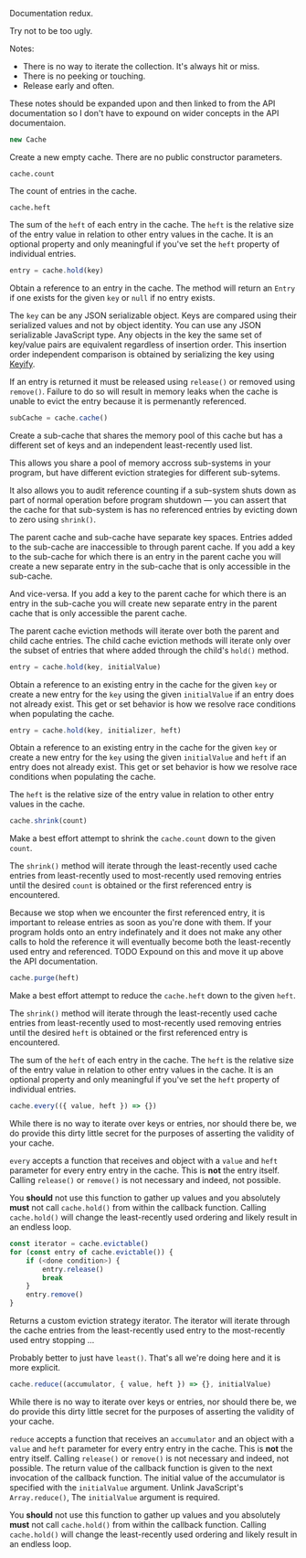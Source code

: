 Documentation redux.

Try not to be too ugly.

Notes:

 * There is no way to iterate the collection. It's always hit or miss.
 * There is no peeking or touching.
 * Release early and often.

These notes should be expanded upon and then linked to from the API
documentation so I don't have to expound on wider concepts in the API
documentaion.

```javascript
new Cache
```

Create a new empty cache. There are no public constructor parameters.

```
cache.count
```

The count of entries in the cache.

```
cache.heft
```

The sum of the `heft` of each entry in the cache. The `heft` is the relative
size of the entry value in relation to other entry values in the cache. It is an
optional property and only meaningful if you've set the `heft` property of
individual entries.

```javascript
entry = cache.hold(key)
```

Obtain a reference to an entry in the cache. The method will return an `Entry`
if one exists for the given `key` or `null` if no entry exists.

The `key` can be any JSON serializable object. Keys are compared using their
serialized values and not by object identity. You can use any JSON serializable
JavaScript type. Any objects in the key the same set of key/value pairs are
equivalent regardless of insertion order. This insertion order independent
comparison is obtained by serializing the key using
[Keyify](https://github.com/bigeasy/keyify).

If an entry is returned it must be released using `release()` or removed using
`remove()`. Failure to do so will result in memory leaks when the cache is
unable to evict the entry because it is permenantly referenced.

```javascript
subCache = cache.cache()
```

Create a sub-cache that shares the memory pool of this cache but has a different
set of keys and an independent least-recently used list.

This allows you share a pool of memory accross sub-systems in your program, but
have different eviction strategies for different sub-sytems.

It also allows you to audit reference counting if a sub-system shuts down as
part of normal operation before program shutdown &mdash; you can assert that the
cache for that sub-system is has no referenced entries by evicting down to zero
using `shrink()`.

The parent cache and sub-cache have separate key spaces. Entries added to the
sub-cache are inaccessible to through parent cache. If you add a key to the
sub-cache for which there is an entry in the parent cache you will create a new
separate entry in the sub-cache that is only accessible in the sub-cache.

And vice-versa. If you add a key to the parent cache for which there is an entry
in the sub-cache you will create new separate entry in the parent cache that is
only accessible the parent cache.

The parent cache eviction methods will iterate over both the parent and child
cache entries. The child cache eviction methods will iterate only over the
subset of entries that where added through the child's `hold()` method.

```javascript
entry = cache.hold(key, initialValue)
```

Obtain a reference to an existing entry in the cache for the given `key` or
create a new entry for the `key` using the given `initialValue` if an entry does
not already exist. This get or set behavior is how we resolve race conditions
when populating the cache.

```javascript
entry = cache.hold(key, initializer, heft)
```

Obtain a reference to an existing entry in the cache for the given `key` or
create a new entry for the `key` using the given `initialValue` and `heft` if an
entry does not already exist. This get or set behavior is how we resolve race
conditions when populating the cache.

The `heft` is the relative size of the entry value in relation to other entry
values in the cache.

```javascript
cache.shrink(count)
```

Make a best effort attempt to shrink the `cache.count` down to the given
`count`.

The `shrink()` method will iterate through the least-recently used cache entries
from least-recently used to most-recently used removing entries until the
desired `count` is obtained or the first referenced entry is encountered.

Because we stop when we encounter the first referenced entry, it is important to
release entries as soon as you're done with them. If your program holds onto an
entry indefinately and it does not make any other calls to hold the reference it
will eventually become both the least-recently used entry and referenced. TODO
Expound on this and move it up above the API documentation.

```javascript
cache.purge(heft)
```

Make a best effort attempt to reduce the `cache.heft` down to the given `heft`.

The `shrink()` method will iterate through the least-recently used cache entries
from least-recently used to most-recently used removing entries until the
desired `heft` is obtained or the first referenced entry is encountered.

The sum of the `heft` of each entry in the cache. The `heft` is the relative
size of the entry value in relation to other entry values in the cache. It is an
optional property and only meaningful if you've set the `heft` property of
individual entries.

```javascript
cache.every(({ value, heft }) => {})
```

While there is no way to iterate over keys or entries, nor should there be, we
do provide this dirty little secret for the purposes of asserting the validity
of your cache.

`every` accepts a function that receives and object with a `value` and `heft`
parameter for every entry entry in the cache. This is **not** the entry itself.
Calling `release()` or `remove()` is not necessary and indeed, not possible.

You **should** not use this function to gather up values and you absolutely
**must** not call `cache.hold()` from within the callback function. Calling
`cache.hold()` will change the least-recently used ordering and likely result in
an endless loop.

```javascript
const iterator = cache.evictable()
for (const entry of cache.evictable()) {
    if (<done condition>) {
        entry.release()
        break
    }
    entry.remove()
}
```

Returns a custom eviction strategy iterator. The iterator will iterate through
the cache entries from the least-recently used entry to the most-recently used
entry stopping ...

Probably better to just have `least()`. That's all we're doing here and it is
more explicit.

```javascript
cache.reduce((accumulator, { value, heft }) => {}, initialValue)
```

While there is no way to iterate over keys or entries, nor should there be, we
do provide this dirty little secret for the purposes of asserting the validity
of your cache.

`reduce` accepts a function that receives an `accumulator` and an object with a
`value` and `heft` parameter for every entry entry in the cache. This is **not**
the entry itself. Calling `release()` or `remove()` is not necessary and indeed,
not possible. The return value of the callback function is given to the next
invocation of the callback function. The initial value of the accumulator is
specified with the `initialValue` argument. Unlink JavaScript's
`Array.reduce()`, The `initialValue` argument is required.


You **should** not use this function to gather up values and you absolutely
**must** not call `cache.hold()` from within the callback function. Calling
`cache.hold()` will change the least-recently used ordering and likely result in
an endless loop.
